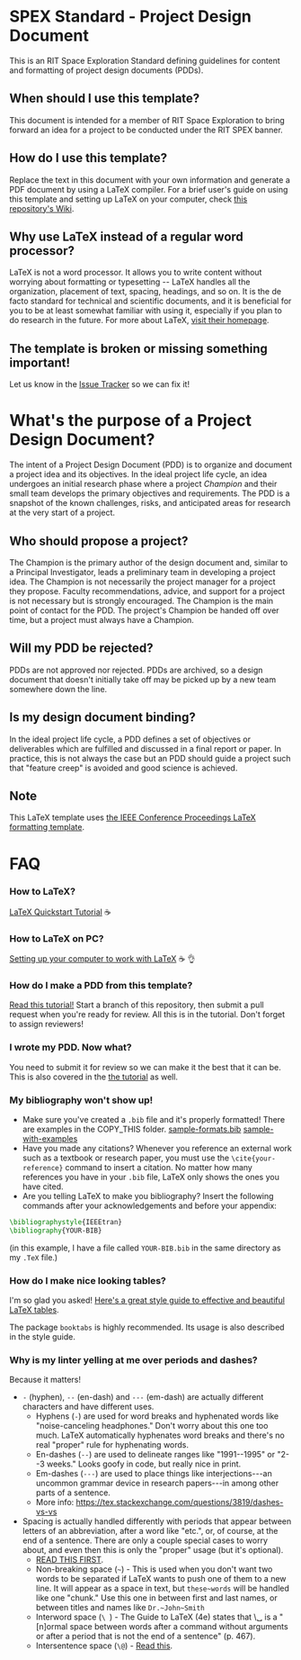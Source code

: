 # SPEX Standard - Project Design Document
This is an RIT Space Exploration Standard defining guidelines for content and formatting of project design documents (PDDs).

## When should I use this template?
This document is intended for a member of RIT Space Exploration to bring forward an idea for a project to be conducted under the RIT SPEX banner.

## How do I use this template?
Replace the text in this document with your own information and generate a PDF document by using a LaTeX compiler. For a brief user's guide on using this template and setting up LaTeX on your computer, check [this repository's Wiki](https://github.com/RIT-Space-Exploration/SPEX-Standard-Proposal/wiki).

## Why use LaTeX instead of a regular word processor?
LaTeX is not a word processor. It allows you to write content without worrying about formatting or typesetting -- LaTeX handles all the organization, placement of text, spacing, headings, and so on. It is the de facto standard for technical and scientific documents, and it is beneficial for you to be at least somewhat familiar with using it, especially if you plan to do research in the future. For more about LaTeX, [visit their homepage](https://www.latex-project.org/about/).

## The template is broken or missing something important!
Let us know in the [Issue Tracker](https://github.com/RIT-Space-Exploration/SPEX-Standard-Proposal/issues) so we can fix it!

# What's the purpose of a Project Design Document?
The intent of a Project Design Document (PDD) is to organize and document a project idea and its objectives. In the ideal project life cycle, an idea undergoes an initial research phase where a project _Champion_ and their small team develops the primary objectives and requirements. The PDD is a snapshot of the known challenges, risks, and anticipated areas for research at the very start of a project.

## Who should propose a project?
The Champion is the primary author of the design document and, similar to a Principal Investigator, leads a preliminary team in developing a project idea. The Champion is not necessarily the project manager for a project they propose. Faculty recommendations, advice, and support for a project is not necessary but is strongly encouraged. The Champion is the main point of contact for the PDD. The project's Champion be handed off over time, but a project must always have a Champion.

## Will my PDD be rejected?
PDDs are not approved nor rejected. PDDs are archived, so a design document that doesn't initially take off may be picked up by a new team somewhere down the line.

## Is my design document binding?
In the ideal project life cycle, a PDD defines a set of objectives or deliverables which are fulfilled and discussed in a final report or paper. In practice, this is not always the case but an PDD should guide a project such that "feature creep" is avoided and good science is achieved.

## Note
This LaTeX template uses [the IEEE Conference Proceedings LaTeX formatting template](https://www.ieee.org/conferences_events/conferences/publishing/templates.html).

# FAQ
### How to LaTeX?
[LaTeX Quickstart Tutorial](https://github.com/RIT-Space-Exploration/SPEX-Standard-Proposal/wiki/LaTeX-Quickstart-Tutorial) ☕️

### How to LaTeX on PC?
[Setting up your computer to work with LaTeX](https://github.com/RIT-Space-Exploration/SPEX-Standard-Proposal/wiki/Setting-up-your-computer-to-work-with-LaTeX) ☕️ 👌

### How do I make a PDD from this template?
[Read this tutorial!](https://github.com/RIT-Space-Exploration/SPEX-Standard-Proposal/wiki/Creating-a-PDD-from-the-Template)
Start a branch of this repository, then submit a pull request when you're ready for review. All this is in the tutorial.
Don't forget to assign reviewers!

### I wrote my PDD. Now what?
You need to submit it for review so we can make it the best that it can be. This is also covered in the [the tutorial](https://github.com/RIT-Space-Exploration/SPEX-Standard-Proposal/wiki/Creating-a-PDD-from-the-Template#make-a-new-pull-request-pr) as well.

### My bibliography won't show up!
* Make sure you've created a `.bib` file and it's properly formatted! There are examples in the COPY_THIS folder. [sample-formats.bib](https://github.com/RIT-Space-Exploration/SPEX-Standard-Proposal/blob/master/COPY_THIS/sample-formats.bib) [sample-with-examples](https://github.com/RIT-Space-Exploration/SPEX-Standard-Proposal/blob/master/COPY_THIS/sample-with-examples.bib)
* Have you made any citations? Whenever you reference an external work such as a textbook or research paper, you must use the `\cite{your-reference}` command to insert a citation. No matter how many references you have in your `.bib` file, LaTeX only shows the ones you have cited.
* Are you telling LaTeX to make you bibliography? Insert the following commands after your acknowledgements and before your appendix:
```tex
\bibliographystyle{IEEEtran}
\bibliography{YOUR-BIB}
```
(in this example, I have a file called `YOUR-BIB.bib` in the same directory as my `.TeX` file.)

### How do I make nice looking tables?
I'm so glad you asked! [Here's a great style guide to effective and beautiful LaTeX tables](https://www.inf.ethz.ch/personal/markusp/teaching/guides/guide-tables.pdf).

The package `booktabs` is highly recommended. Its usage is also described in the style guide.

### Why is my linter yelling at me over periods and dashes?
Because it matters!
* `-` (hyphen), `--` (en-dash) and `---` (em-dash) are actually different characters and have different uses.
    * Hyphens (`-`) are used for word breaks and hyphenated words like "noise-canceling headphones." Don't worry about this one too much. LaTeX automatically hyphenates word breaks and there's no real "proper" rule for hyphenating words.
    * En-dashes (`--`) are used to delineate ranges like "1991--1995" or "2--3 weeks." Looks goofy in code, but really nice in print.
    * Em-dashes (`---`) are used to place things like interjections---an uncommon grammar device in research papers---in among other parts of a sentence.
    * More info: https://tex.stackexchange.com/questions/3819/dashes-vs-vs
* Spacing is actually handled differently with periods that appear between letters of an abbreviation, after a word like "etc.", or, of course, at the end of a sentence. There are only a couple special cases to worry about, and even then this is only the "proper" usage (but it's optional).
    * [READ THIS FIRST](https://tex.stackexchange.com/questions/99543/exhaustive-list-of-use-cases-for-the-interword-space).
    * Non-breaking space (`~`) - This is used when you don't want two words to be separated if LaTeX wants to push one of them to a new line. It will appear as a space in text, but `these~words` will be handled like one "chunk." Use this one in between first and last names, or between titles and names like `Dr.~John~Smith`
    * Interword space (`\ `) - The Guide to LaTeX (4e) states that \␣ is a "[n]ormal space between words after a command without arguments or after a period that is not the end of a sentence" (p. 467).
    * Intersentence space (`\@`) - [Read this](https://tex.stackexchange.com/questions/55105/when-should-i-use-intersentence-spacing/55112#55112).
